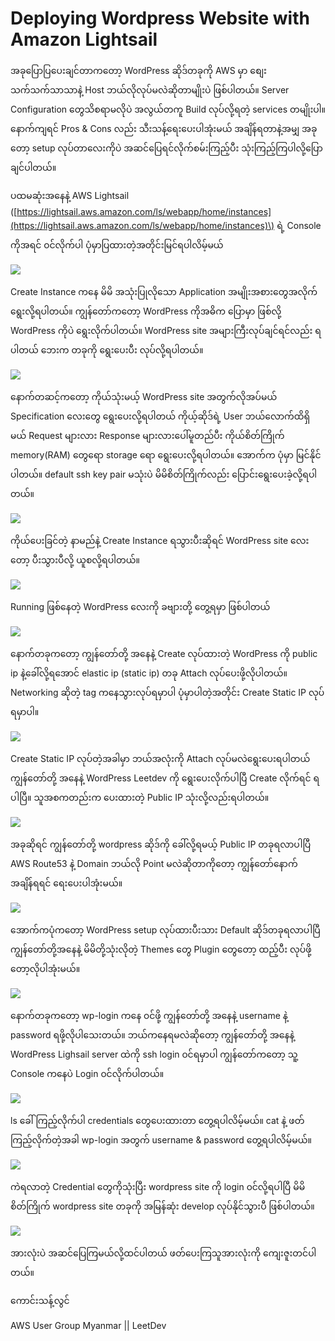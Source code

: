 # Deploying Wordpress Website with Amazon Lightsail

အခုပြောပြပေးချင်တာကတော့ WordPress ဆိုဒ်တခုကို AWS မှာ စျေးသက်သက်သာသာနဲ့ Host ဘယ်လိုလုပ်မလဲဆိုတာမျိုးပဲ ဖြစ်ပါတယ်။ Server Configuration တွေသိစရာမလိုပဲ အလွယ်တကူ Build လုပ်လို့ရတဲ့ services တမျိုးပါ။ နောက်ကျရင် Pros & Cons လည်း သီးသန့်ရေးပေးပါအုံးမယ် အချိန်ရတာနဲ့အမျှ အခုတော့ setup လုပ်တာလေးကိုပဲ အဆင်ပြေရင်လိုက်စမ်းကြည့်ပီး သုံးကြည့်ကြပါလို့ပြောချင်ပါတယ်။

ပထမဆုံးအနေနဲ့ AWS Lightsail \([https://lightsail.aws.amazon.com/ls/webapp/home/instances](https://lightsail.aws.amazon.com/ls/webapp/home/instances)\) ရဲ့ Console ကိုအရင် ၀င်လိုက်ပါ ပုံမှာပြထားတဲ့အတိုင်းမြင်ရပါလိမ့်မယ်

![](https://leetdev.net/wp-content/uploads/2019/10/Screenshot-from-2019-10-22-14-16-40-700x376.png)

Create Instance ကနေ မိမိ အသုံးပြုလိုသော Application အမျိုးအစားတွေအလိုက် ရွေးလို့ရပါတယ်။ ကျွန်တော်ကတော့ WordPress ကိုအဓိက ပြောမှာ ဖြစ်လို့ WordPress ကိုပဲ ရွေးလိုက်ပါတယ်။ WordPress site အများကြီးလုပ်ချင်ရင်လည်း ရပါတယ် ဘေးက တခုကို ရွေးပေးပီး လုပ်လို့ရပါတယ်။

![](https://leetdev.net/wp-content/uploads/2019/10/Screenshot-from-2019-10-22-14-19-57-700x485.png)

နောက်တဆင့်ကတော့ ကိုယ်သုံးမယ့် WordPress site အတွက်လိုအပ်မယ် Specification လေးတွေ ရွေးပေးလို့ရပါတယ် ကိုယ့်ဆိုဒ်ရဲ့ User ဘယ်လောက်ထိရှိမယ် Request များလား Response များလားပေါ်မူတည်ပီး ကိုယ်စိတ်ကြိုက် memory\(RAM\) တွေရော storage ရော ရွေးပေးလို့ရပါတယ်။ အောက်က ပုံမှာ မြင်နိုင်ပါတယ်။ default ssh key pair မသုံးပဲ မိမိစိတ်ကြိုက်လည်း ပြောင်းရွေးပေးခဲ့လို့ရပါတယ်။

![](https://leetdev.net/wp-content/uploads/2019/10/Screenshot-from-2019-10-22-14-23-32-700x529.png)

 ကိုယ်ပေးခြင်တဲ့ နာမည်နဲ့ Create Instance ရသွားပီးဆိုရင် WordPress site လေးတော့ ပီးသွားပီလို့ ယူစလို့ရပါတယ်။

![](https://leetdev.net/wp-content/uploads/2019/10/Screenshot-from-2019-10-22-14-24-45-700x414.png)

Running ဖြစ်နေတဲ့ WordPress လေးကို ခဗျားတို့ တွေ့ရမှာ ဖြစ်ပါတယ်

![](https://leetdev.net/wp-content/uploads/2019/10/Screenshot-from-2019-10-22-14-26-01-700x304.png)

နောက်တခုကတော့ ကျွန်တော်တို့ အနေနဲ့ Create လုပ်ထားတဲ့ WordPress ကို public ip နဲ့ခေါ်လို့ရအောင် elastic ip \(static ip\) တခု Attach လုပ်ပေးဖို့လိုပါတယ်။ Networking ဆိုတဲ့ tag ကနေသွားလုပ်ရမှာပါ ပုံမှာပါတဲ့အတိုင်း Create Static IP လုပ်ရမှာပါ။

![](https://leetdev.net/wp-content/uploads/2019/10/Screenshot-from-2019-10-22-14-28-40-700x454.png)

Create Static IP လုပ်တဲ့အခါမှာ ဘယ်အလုံးကို Attach လုပ်မလဲရွေးပေးရပါတယ် ကျွန်တော်တို့ အနေနဲ့ WordPress Leetdev ကို ရွေးပေးလိုက်ပါပြီ Create လိုက်ရင် ရပါပြီ။ သူအစကတည်းက ပေးထားတဲ့ Public IP သုံးလို့လည်းရပါတယ်။

![](https://leetdev.net/wp-content/uploads/2019/10/Screenshot-from-2019-10-22-14-30-26-700x544.png)

အခုဆိုရင် ကျွန်တော်တို့ wordpress ဆိုဒ်ကို ခေါ်လို့ရမယ့် Public IP တခုရလာပါပြီ AWS Route53 နဲ့ Domain ဘယ်လို Point မလဲဆိုတာကိုတော့ ကျွန်တော်နောက် အချိန်ရရင် ရေးပေးပါအုံးမယ်။

![](https://leetdev.net/wp-content/uploads/2019/10/Screenshot-from-2019-10-22-14-32-03-700x385.png)

အောက်ကပုံကတော့ WordPress setup လုပ်ထားပီးသား Default ဆိုဒ်တခုရလာပါပြီ ကျွန်တော်တို့အနေနဲ့ မိမိတို့သုံးလိုတဲ့ Themes တွေ Plugin တွေတော့ ထည့်ပီး လုပ်ဖို့တော့လိုပါအုံးမယ်။

![](https://leetdev.net/wp-content/uploads/2019/10/Screenshot-from-2019-10-22-14-34-10-700x357.png)

နောက်တခုကတော့ wp-login ကနေ ၀င်ဖို့ ကျွန်တော်တို့ အနေနဲ့ username နဲ့ password ရဖို့လိုပါသေးတယ်။ ဘယ်ကနေရမလဲဆိုတော့ ကျွန်တော်တို့ အနေနဲ့ WordPress Lighsail server ထဲကို ssh login ၀င်ရမှာပါ ကျွန်တော်ကတော့ သူ့ Console ကနေပဲ Login ၀င်လိုက်ပါတယ်။

![](https://leetdev.net/wp-content/uploads/2019/10/Screenshot-from-2019-10-22-14-37-27-700x327.png)

ls ခေါ်ကြည့်လိုက်ပါ credentials တွေပေးထားတာ တွေ့ရပါလိမ့်မယ်။ cat နဲ့ ဖတ်ကြည့်လိုက်တဲ့အခါ wp-login အတွက် username & password တွေ့ရပါလိမ့်မယ်။

![](https://leetdev.net/wp-content/uploads/2019/10/Screenshot-from-2019-10-22-14-39-47.png)

ကဲရလာတဲ့ Credential တွေကိုသုံးပြီး wordpress site ကို login ၀င်လို့ရပါပြီ မိမိစိတ်ကြိုက် wordpress site တခုကို အမြန်ဆုံး develop လုပ်နိုင်သွားပီ ဖြစ်ပါတယ်။

![](https://leetdev.net/wp-content/uploads/2019/10/Screenshot-from-2019-10-22-14-42-47-700x338.png)

အားလုံးပဲ အဆင်ပြေကြမယ်လို့ထင်ပါတယ် ဖတ်ပေးကြသူအားလုံးကို ကျေးဇူးတင်ပါတယ်။

ကောင်းသန့်လွင်

AWS User Group Myanmar \|\| LeetDev

 

